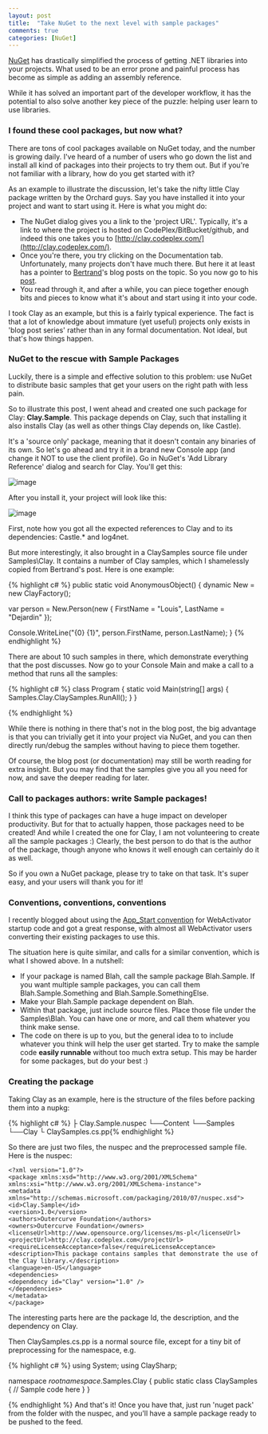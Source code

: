 ```yaml
---
layout: post
title:  "Take NuGet to the next level with sample packages"
comments: true
categories: [NuGet]
---
```



[NuGet](http://nuget.org/) has drastically simplified the process of getting .NET libraries into your projects. What used to be an error prone and painful process has become as simple as adding an assembly reference.

While it has solved an important part of the developer workflow, it has the potential to also solve another key piece of the puzzle: helping user learn to use libraries.

### I found these cool packages, but now what?

There are tons of cool packages available on NuGet today, and the number is growing daily. I've heard of a number of users who go down the list and install all kind of packages into their projects to try them out. But if you're not familiar with a library, how do you get started with it?

As an example to illustrate the discussion, let's take the nifty little Clay package written by the Orchard guys. Say you have installed it into your project and want to start using it. Here is what you might do:

- The NuGet dialog gives you a link to the 'project URL'. Typically, it's a link to where the project is hosted on CodePlex/BitBucket/github, and indeed this one takes you to [http://clay.codeplex.com/](http://clay.codeplex.com/).
- Once you're there, you try clicking on the Documentation tab. Unfortunately, many projects don't have much there. But here it at least has a pointer to [Bertrand](http://twitter.com/#!/bleroy)'s blog posts on the topic. So you now go to his [post](http://weblogs.asp.net/bleroy/archive/2010/08/18/clay-malleable-c-dynamic-objects-part-2.aspx).
- You read through it, and after a while, you can piece together enough bits and pieces to know what it's about and start using it into your code.


I took Clay as an example, but this is a fairly typical experience. The fact is that a lot of knowledge about immature (yet useful) projects only exists in 'blog post series' rather than in any formal documentation. Not ideal, but that's how things happen.

### NuGet to the rescue with Sample Packages

Luckily, there is a simple and effective solution to this problem: use NuGet to distribute basic samples that get your users on the right path with less pain.

So to illustrate this post, I went ahead and created one such package for Clay: **Clay.Sample**. This package depends on Clay, such that installing it also installs Clay (as well as other things Clay depends on, like Castle).

It's a 'source only' package, meaning that it doesn't contain any binaries of its own. So let's go ahead and try it in a brand new Console app (and change it NOT to use the client profile). Go in NuGet's 'Add Library Reference' dialog and search for Clay. You'll get this:

![image](http://lh3.ggpht.com/_jySMpScpTXc/TXXwc4POocI/AAAAAAAAAU0/k-Gr7AnCT5E/image_thumb%5B7%5D.png?imgmax=800)

After you install it, your project will look like this:

![image](http://lh4.ggpht.com/_jySMpScpTXc/TXXwdiVcNvI/AAAAAAAAAU8/zDQcBUpmZHw/image_thumb%5B13%5D.png?imgmax=800)

First, note how you got all the expected references to Clay and to its dependencies: Castle.* and log4net.

But more interestingly, it also brought in a ClaySamples source file under Samples\Clay. It contains a number of Clay samples, which I shamelessly copied from Bertrand's post. Here is one example:

{% highlight c# %}
public static void AnonymousObject() {
   dynamic New = new ClayFactory();

   var person = New.Person(new {
       FirstName = "Louis",
       LastName = "Dejardin"
   });

   Console.WriteLine("{0} {1}", person.FirstName, person.LastName);
}
{% endhighlight %}

There are about 10 such samples in there, which demonstrate everything that the post discusses. Now go to your Console Main and make a call to a method that runs all the samples:

{% highlight c# %}
class Program {
   static void Main(string[] args) {
       Samples.Clay.ClaySamples.RunAll();
   }
}

{% endhighlight %}

While there is nothing in there that's not in the blog post, the big advantage is that you can trivially get it into your project via NuGet, and you can then directly run/debug the samples without having to piece them together.

Of course, the blog post (or documentation) may still be worth reading for extra insight. But you may find that the samples give you all you need for now, and save the deeper reading for later.

### Call to packages authors: write Sample packages!

I think this type of packages can have a huge impact on developer productivity. But for that to actually happen, those packages need to be created! And while I created the one for Clay, I am not volunteering to create all the sample packages :) Clearly, the best person to do that is the author of the package, though anyone who knows it well enough can certainly do it as well.

So if you own a NuGet package, please try to take on that task. It's super easy, and your users will thank you for it!

### Conventions, conventions, conventions

I recently blogged about using the [App_Start convention](http://blog.davidebbo.com/2011/02/appstart-folder-convention-for-nuget.html) for WebActivator startup code and got a great response, with almost all WebActivator users converting their existing packages to use this.

The situation here is quite similar, and calls for a similar convention, which is what I showed above. In a nutshell:

- If your package is named Blah, call the sample package Blah.Sample. If you want multiple sample packages, you can call them Blah.Sample.Something and Blah.Sample.SomethingElse.
- Make your Blah.Sample package dependent on Blah.
- Within that package, just include source files. Place those file under the Samples\Blah. You can have one or more, and call them whatever you think make sense.
- The code on there is up to you, but the general idea to to include whatever you think will help the user get started. Try to make the sample code **easily runnable** without too much extra setup. This may be harder for some packages, but do your best :)


### Creating the package

Taking Clay as an example, here is the structure of the files before packing them into a nupkg:

{% highlight c# %}
├  Clay.Sample.nuspec
└──Content
└──Samples
 └──Clay
    └  ClaySamples.cs.pp{% endhighlight %}

So there are just two files, the nuspec and the preprocessed sample file. Here is the nuspec:

```
<?xml version="1.0"?>
<package xmlns:xsd="http://www.w3.org/2001/XMLSchema" xmlns:xsi="http://www.w3.org/2001/XMLSchema-instance">
<metadata xmlns="http://schemas.microsoft.com/packaging/2010/07/nuspec.xsd">
<id>Clay.Sample</id>
<version>1.0</version>
<authors>Outercurve Foundation</authors>
<owners>Outercurve Foundation</owners>
<licenseUrl>http://www.opensource.org/licenses/ms-pl</licenseUrl>
<projectUrl>http://clay.codeplex.com</projectUrl>
<requireLicenseAcceptance>false</requireLicenseAcceptance>
<description>This package contains samples that demonstrate the use of the Clay library.</description>
<language>en-US</language>
<dependencies>
<dependency id="Clay" version="1.0" />
</dependencies>
</metadata>
</package>

```

The interesting parts here are the package Id, the description, and the dependency on Clay.

Then ClaySamples.cs.pp is a normal source file, except for a tiny bit of preprocessing for the namespace, e.g.

{% highlight c# %}
using System;
using ClaySharp;

namespace $rootnamespace$.Samples.Clay {
   public static class ClaySamples {
      // Sample code here
   }
}

{% endhighlight %}
And that's it! Once you have that, just run 'nuget pack' from the folder with the nuspec, and you'll have a sample package ready to be pushed to the feed.
